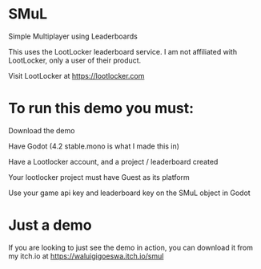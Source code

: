 # SMuL
Simple Multiplayer using Leaderboards

This uses the LootLocker leaderboard service. I am not affiliated with LootLocker, only a user of their product.

Visit LootLocker at https://lootlocker.com

# To run this demo you must:
Download the demo

Have Godot (4.2 stable.mono is what I made this in)

Have a Lootlocker account, and a project / leaderboard created

Your lootlocker project must have Guest as its platform

Use your game api key and leaderboard key on the SMuL object in Godot

# Just a demo
If you are looking to just see the demo in action, you can download it from my itch.io at https://waluigigoeswa.itch.io/smul
